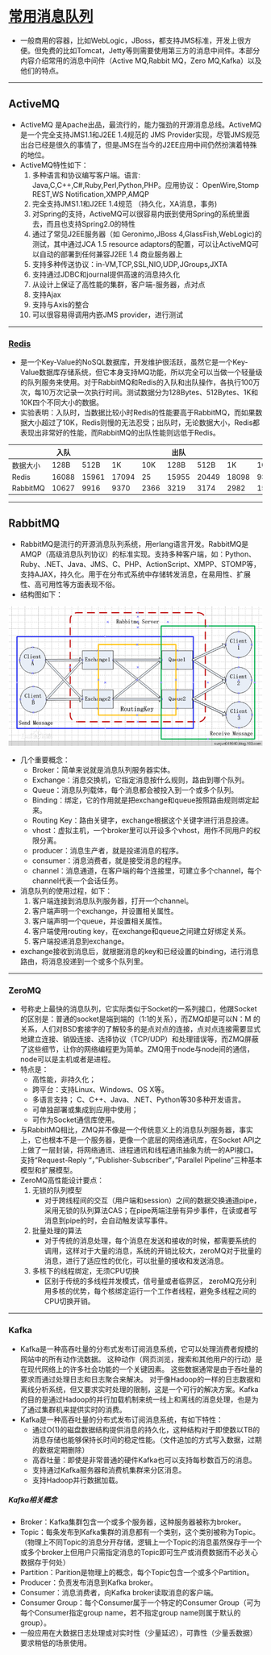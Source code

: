 # [常用消息队列](http://blog.csdn.net/xqnode/article/details/78029726)

- 一般商用的容器，比如WebLogic，JBoss，都支持JMS标准，开发上很方便。但免费的比如Tomcat，Jetty等则需要使用第三方的消息中间件。本部分内容介绍常用的消息中间件（Active MQ,Rabbit MQ，Zero MQ,Kafka）以及他们的特点。

---

## ActiveMQ

- ActiveMQ 是Apache出品，最流行的，能力强劲的开源消息总线。ActiveMQ 是一个完全支持JMS1.1和J2EE 1.4规范的 JMS Provider实现，尽管JMS规范出台已经是很久的事情了，但是JMS在当今的J2EE应用中间仍然扮演着特殊的地位。
- ActiveMQ特性如下：
  1. 多种语言和协议编写客户端。语言: Java,C,C++,C#,Ruby,Perl,Python,PHP。应用协议： OpenWire,Stomp REST,WS Notification,XMPP,AMQP
  2. 完全支持JMS1.1和J2EE 1.4规范 （持久化，XA消息，事务)
  3. 对Spring的支持，ActiveMQ可以很容易内嵌到使用Spring的系统里面去，而且也支持Spring2.0的特性
  4. 通过了常见J2EE服务器（如 Geronimo,JBoss 4,GlassFish,WebLogic)的测试，其中通过JCA 1.5 resource adaptors的配置，可以让ActiveMQ可以自动的部署到任何兼容J2EE 1.4 商业服务器上
  5. 支持多种传送协议：in-VM,TCP,SSL,NIO,UDP,JGroups,JXTA
  6. 支持通过JDBC和journal提供高速的消息持久化
  7. 从设计上保证了高性能的集群，客户端-服务器，点对点
  8. 支持Ajax
  9. 支持与Axis的整合
  10. 可以很容易得调用内嵌JMS provider，进行测试

---

### [Redis](http://blog.csdn.net/sunxinhere/article/details/7968886)

- 是一个Key-Value的NoSQL数据库，开发维护很活跃，虽然它是一个Key-Value数据库存储系统，但它本身支持MQ功能，所以完全可以当做一个轻量级的队列服务来使用。对于RabbitMQ和Redis的入队和出队操作，各执行100万次，每10万次记录一次执行时间。测试数据分为128Bytes、512Bytes、1K和10K四个不同大小的数据。
- 实验表明：入队时，当数据比较小时Redis的性能要高于RabbitMQ，而如果数据大小超过了10K，Redis则慢的无法忍受；出队时，无论数据大小，Redis都表现出非常好的性能，而RabbitMQ的出队性能则远低于Redis。

|          | 入队  |       |       |      | 出队  |       |       |      |
| -------- | ----- | ----- | ----- | ---- | ----- | ----- | ----- | ---- |
| 数据大小 | 128B  | 512B  | 1K    | 10K  | 128B  | 512B  | 1K    | 10K  |
| Redis    | 16088 | 15961 | 17094 | 25   | 15955 | 20449 | 18098 | 9355 |
| RabbitMQ | 10627 | 9916  | 9370  | 2366 | 3219  | 3174  | 2982  | 1588 |

---

## RabbitMQ

- RabbitMQ是流行的开源消息队列系统，用erlang语言开发。RabbitMQ是AMQP（高级消息队列协议）的标准实现。支持多种客户端，如：Python、Ruby、.NET、Java、JMS、C、PHP、ActionScript、XMPP、STOMP等，支持AJAX，持久化。用于在分布式系统中存储转发消息，在易用性、扩展性、高可用性等方面表现不俗。
- 结构图如下：

![](img/14.png)

- 几个重要概念：
  - Broker：简单来说就是消息队列服务器实体。
  - Exchange：消息交换机，它指定消息按什么规则，路由到哪个队列。
  - Queue：消息队列载体，每个消息都会被投入到一个或多个队列。
  - Binding：绑定，它的作用就是把exchange和queue按照路由规则绑定起来。
  - Routing Key：路由关键字，exchange根据这个关键字进行消息投递。
  - vhost：虚拟主机，一个broker里可以开设多个vhost，用作不同用户的权限分离。
  - producer：消息生产者，就是投递消息的程序。
  - consumer：消息消费者，就是接受消息的程序。
  - channel：消息通道，在客户端的每个连接里，可建立多个channel，每个channel代表一个会话任务。
- 消息队列的使用过程，如下：
  1. 客户端连接到消息队列服务器，打开一个channel。
  2. 客户端声明一个exchange，并设置相关属性。
  3. 客户端声明一个queue，并设置相关属性。
  4. 客户端使用routing key，在exchange和queue之间建立好绑定关系。
  5. 客户端投递消息到exchange。
- exchange接收到消息后，就根据消息的key和已经设置的binding，进行消息路由，将消息投递到一个或多个队列里。

---

### ZeroMQ

- 号称史上最快的消息队列，它实际类似于Socket的一系列接口，他跟Socket的区别是：普通的socket是端到端的（1:1的关系），而ZMQ却是可以N：M 的关系，人们对BSD套接字的了解较多的是点对点的连接，点对点连接需要显式地建立连接、销毁连接、选择协议（TCP/UDP）和处理错误等，而ZMQ屏蔽了这些细节，让你的网络编程更为简单。ZMQ用于node与node间的通信，node可以是主机或者是进程。
- 特点是：
  - 高性能，非持久化；
  - 跨平台：支持Linux、Windows、OS X等。
  - 多语言支持； C、C++、Java、.NET、Python等30多种开发语言。
  - 可单独部署或集成到应用中使用；
  - 可作为Socket通信库使用。
- 与RabbitMQ相比，ZMQ并不像是一个传统意义上的消息队列服务器，事实上，它也根本不是一个服务器，更像一个底层的网络通讯库，在Socket API之上做了一层封装，将网络通讯、进程通讯和线程通讯抽象为统一的API接口。支持“Request-Reply “，”Publisher-Subscriber“，”Parallel Pipeline”三种基本模型和扩展模型。
- ZeroMQ高性能设计要点：
  1. 无锁的队列模型
     - 对于跨线程间的交互（用户端和session）之间的数据交换通道pipe，采用无锁的队列算法CAS；在pipe两端注册有异步事件，在读或者写消息到pipe的时，会自动触发读写事件。
  2. 批量处理的算法
     - 对于传统的消息处理，每个消息在发送和接收的时候，都需要系统的调用，这样对于大量的消息，系统的开销比较大，zeroMQ对于批量的消息，进行了适应性的优化，可以批量的接收和发送消息。
  3. 多核下的线程绑定，无须CPU切换
     - 区别于传统的多线程并发模式，信号量或者临界区， zeroMQ充分利用多核的优势，每个核绑定运行一个工作者线程，避免多线程之间的CPU切换开销。

---

### Kafka

- Kafka是一种高吞吐量的分布式发布订阅消息系统，它可以处理消费者规模的网站中的所有动作流数据。 这种动作（网页浏览，搜索和其他用户的行动）是在现代网络上的许多社会功能的一个关键因素。 这些数据通常是由于吞吐量的要求而通过处理日志和日志聚合来解决。 对于像Hadoop的一样的日志数据和离线分析系统，但又要求实时处理的限制，这是一个可行的解决方案。Kafka的目的是通过Hadoop的并行加载机制来统一线上和离线的消息处理，也是为了通过集群机来提供实时的消费。
- Kafka是一种高吞吐量的分布式发布订阅消息系统，有如下特性：
  - 通过O(1)的磁盘数据结构提供消息的持久化，这种结构对于即使数以TB的消息存储也能够保持长时间的稳定性能。（文件追加的方式写入数据，过期的数据定期删除）
  - 高吞吐量：即使是非常普通的硬件Kafka也可以支持每秒数百万的消息。
  - 支持通过Kafka服务器和消费机集群来分区消息。
  - 支持Hadoop并行数据加载。

##### Kafka相关概念

- Broker：Kafka集群包含一个或多个服务器，这种服务器被称为broker。
- Topic：每条发布到Kafka集群的消息都有一个类别，这个类别被称为Topic。（物理上不同Topic的消息分开存储，逻辑上一个Topic的消息虽然保存于一个或多个broker上但用户只需指定消息的Topic即可生产或消费数据而不必关心数据存于何处）
- Partition：Parition是物理上的概念，每个Topic包含一个或多个Partition。
- Producer：负责发布消息到Kafka broker。
- Consumer：消息消费者，向Kafka broker读取消息的客户端。
- Consumer Group：每个Consumer属于一个特定的Consumer Group（可为每个Consumer指定group name，若不指定group name则属于默认的group）。
- 一般应用在大数据日志处理或对实时性（少量延迟），可靠性（少量丢数据）要求稍低的场景使用。
